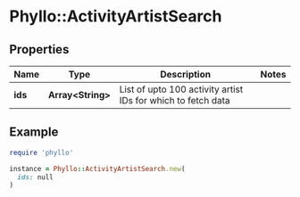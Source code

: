 # Phyllo::ActivityArtistSearch

## Properties

| Name | Type | Description | Notes |
| ---- | ---- | ----------- | ----- |
| **ids** | **Array&lt;String&gt;** | List of upto 100 activity artist IDs for which to fetch data |  |

## Example

```ruby
require 'phyllo'

instance = Phyllo::ActivityArtistSearch.new(
  ids: null
)
```

